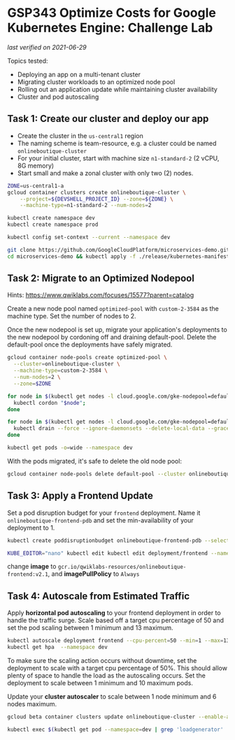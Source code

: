 # GSP343 Optimize Costs for Google Kubernetes Engine: Challenge Lab

_last verified on 2021-06-29_

Topics tested:

- Deploying an app on a multi-tenant cluster
- Migrating cluster workloads to an optimized node pool
- Rolling out an application update while maintaining cluster availability
- Cluster and pod autoscaling


## Task 1: Create our cluster and deploy our app

- Create the cluster in the `us-central1` region
- The naming scheme is team-resource, e.g. a cluster could be named `onlineboutique-cluster`
- For your initial cluster, start with machine size `n1-standard-2` (2 vCPU, 8G memory)
- Start small and make a zonal cluster with only two (2) nodes.


```bash
ZONE=us-central1-a
gcloud container clusters create onlineboutique-cluster \
    --project=${DEVSHELL_PROJECT_ID} --zone=${ZONE} \
    --machine-type=n1-standard-2 --num-nodes=2

kubectl create namespace dev
kubectl create namespace prod

kubectl config set-context --current --namespace dev

git clone https://github.com/GoogleCloudPlatform/microservices-demo.git &&
cd microservices-demo && kubectl apply -f ./release/kubernetes-manifests.yaml --namespace dev

```

## Task 2: Migrate to an Optimized Nodepool

Hints: https://www.qwiklabs.com/focuses/15577?parent=catalog

Create a new node pool named `optimized-pool` with `custom-2-3584` as the machine type. Set the number of nodes to 2.

Once the new nodepool is set up, migrate your application's deployments to the new nodepool by cordoning off and draining default-pool. Delete the default-pool once the deployments have safely migrated.

```bash
gcloud container node-pools create optimized-pool \
  --cluster=onlineboutique-cluster \
  --machine-type=custom-2-3584 \
  --num-nodes=2 \
  --zone=$ZONE

for node in $(kubectl get nodes -l cloud.google.com/gke-nodepool=default-pool -o=name); do
  kubectl cordon "$node";
done

for node in $(kubectl get nodes -l cloud.google.com/gke-nodepool=default-pool -o=name); do
  kubectl drain --force --ignore-daemonsets --delete-local-data --grace-period=10 "$node";
done

kubectl get pods -o=wide --namespace dev

```

With the pods migrated, it's safe to delete the old node pool:


```bash
gcloud container node-pools delete default-pool --cluster onlineboutique-cluster --zone $ZONE

```


## Task 3: Apply a Frontend Update

Set a pod disruption budget for your `frontend` deployment. Name it `onlineboutique-frontend-pdb` and set the min-availability of your deployment to 1.

```bash
kubectl create poddisruptionbudget onlineboutique-frontend-pdb --selector app=frontend --min-available 1  --namespace dev

KUBE_EDITOR="nano" kubectl edit kubectl edit deployment/frontend --namespace dev

```

change **image** to `gcr.io/qwiklabs-resources/onlineboutique-frontend:v2.1`, and
**imagePullPolicy** to `Always`


## Task 4: Autoscale from Estimated Traffic

Apply **horizontal pod autoscaling** to your frontend deployment in order to handle the traffic surge. Scale based off a target cpu percentage of 50 and set the pod scaling between 1 minimum and 13 maximum.


```bash
kubectl autoscale deployment frontend --cpu-percent=50 --min=1 --max=13  --namespace dev
kubectl get hpa  --namespace dev

```

To make sure the scaling action occurs without downtime, set the deployment to scale with a target cpu percentage of 50%. This should allow plenty of space to handle the load as the autoscaling occurs. Set the deployment to scale between 1 minimum and 10 maximum pods.

Update your **cluster autoscaler** to scale between 1 node minimum and 6 nodes maximum.

```bash
gcloud beta container clusters update onlineboutique-cluster --enable-autoscaling --min-nodes 1 --max-nodes 6 --zone $ZONE

```


```bash
kubectl exec $(kubectl get pod --namespace=dev | grep 'loadgenerator' | cut -f1 -d ' ') -it --namespace=dev -- bash -c "export USERS=8000; sh ./loadgen.sh"

```